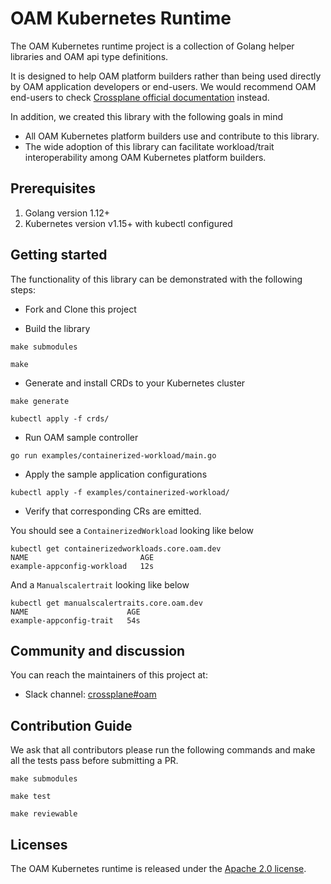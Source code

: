 # OAM Kubernetes Runtime

The OAM Kubernetes runtime project is a collection of Golang helper libraries and OAM api type
definitions. 

It is designed to help OAM platform builders rather than being used directly by OAM application
developers or end-users. We would recommend OAM end-users to check
[Crossplane  official  documentation](https://crossplane.github.io/docs) instead.

In addition, we created this library with the following goals in mind  
* All OAM Kubernetes platform builders use and contribute to this library. 
* The wide adoption of this library can facilitate workload/trait interoperability among OAM
 Kubernetes platform builders.
 
## Prerequisites

1. Golang version 1.12+
2. Kubernetes version v1.15+ with kubectl configured

## Getting started

The functionality of this library can be demonstrated with the following steps:

* Fork and Clone this project

* Build the library 

```shell script
make submodules 

make
```

* Generate and install CRDs to your Kubernetes cluster

```shell script
make generate

kubectl apply -f crds/
```

* Run OAM sample controller
```shell script
go run examples/containerized-workload/main.go
```

* Apply the sample application configurations

```shell script
kubectl apply -f examples/containerized-workload/ 
```

* Verify that corresponding CRs are emitted. 

You should see a `ContainerizedWorkload` looking like below
```shell script
kubectl get containerizedworkloads.core.oam.dev  
NAME                         AGE
example-appconfig-workload   12s
```

And a `Manualscalertrait` looking like below
```shell script
kubectl get manualscalertraits.core.oam.dev
NAME                      AGE
example-appconfig-trait   54s
```

## Community and discussion
You can reach the maintainers of this project at:
* Slack channel: [crossplane#oam](https://crossplane.slack.com/#oam)

## Contribution Guide
We ask that all contributors please run the following commands and make all the tests pass before
submitting a PR. 
```shell script
make submodules

make test

make reviewable 
```

## Licenses
The OAM Kubernetes runtime is released under the [Apache 2.0 license](LICENSE).